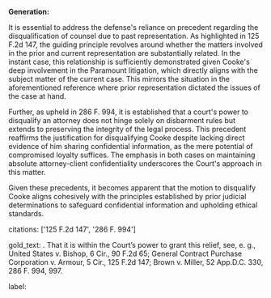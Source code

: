 **Generation:**

It is essential to address the defense's reliance on precedent regarding the disqualification of counsel due to past representation. As highlighted in 125 F.2d 147, the guiding principle revolves around whether the matters involved in the prior and current representation are substantially related. In the instant case, this relationship is sufficiently demonstrated given Cooke's deep involvement in the Paramount litigation, which directly aligns with the subject matter of the current case. This mirrors the situation in the aforementioned reference where prior representation dictated the issues of the case at hand.

Further, as upheld in 286 F. 994, it is established that a court's power to disqualify an attorney does not hinge solely on disbarment rules but extends to preserving the integrity of the legal process. This precedent reaffirms the justification for disqualifying Cooke despite lacking direct evidence of him sharing confidential information, as the mere potential of compromised loyalty suffices. The emphasis in both cases on maintaining absolute attorney-client confidentiality underscores the Court's approach in this matter.

Given these precedents, it becomes apparent that the motion to disqualify Cooke aligns cohesively with the principles established by prior judicial determinations to safeguard confidential information and upholding ethical standards.

citations: ['125 F.2d 147', '286 F. 994']

gold_text: . That it is within the Court’s power to grant this relief, see, e. g., United States v. Bishop, 6 Cir., 90 F.2d 65; General Contract Purchase Corporation v. Armour, 5 Cir., 125 F.2d 147; Brown v. Miller, 52 App.D.C. 330, 286 F. 994, 997.

label: 